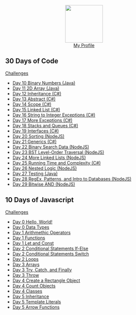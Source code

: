 <p align="center">
	<img height="120" src="https://hrcdn.net/hackerrank/assets/styleguide/logo_wordmark-13074b67abceb42ce8fd38bdeaac6926.svg">
	<br/>
	<a href="https://www.hackerrank.com/emma_colorado">My Profile</a>
</p>

## 30 Days of Code

[Challenges](https://www.hackerrank.com/domains/tutorials/30-days-of-code)

* [Day 10 Binary Numbers (Java)](https://github.com/bibiwatson/HackerRank-30DaysOfCode/tree/master/30%20Days%20of%20Code/java/Day%2010%20Binary%20Numbers)
* [Day 11 2D Array (Java) ](https://github.com/bibiwatson/HackerRank-30DaysOfCode/tree/master/30%20Days%20of%20Code/java/Day%2011%202D%20Array)
* [Day 12 Inheritance (C#)](https://github.com/bibiwatson/HackerRank-30DaysOfCode/tree/master/30%20Days%20of%20Code/C%23/Day%2012%20Inheritance)
* [Day 13 Abstract (C#)](https://github.com/bibiwatson/HackerRank-30DaysOfCode/tree/master/30%20Days%20of%20Code/C%23/Day%2013%20Abstract)
* [Day 14 Scope (C#)](https://github.com/bibiwatson/HackerRank-30DaysOfCode/tree/master/30%20Days%20of%20Code/C%23/Day%2014%20Scope)
* [Day 15 Linked List (C#)](https://github.com/bibiwatson/HackerRank-30DaysOfCode/tree/master/30%20Days%20of%20Code/C%23/Day%2015%20Linked%20List)
* [Day 16 String to Integer Exceptions (C#)](https://github.com/bibiwatson/HackerRank-30DaysOfCode/tree/master/30%20Days%20of%20Code/C%23/Day%2016%20String%20to%20Integer%20Exceptions)
* [Day 17 More Exceptions (C#)](https://github.com/bibiwatson/HackerRank-30DaysOfCode/tree/master/30%20Days%20of%20Code/C%23/Day%2017%20More%20Exceptions)
* [Day 18 Stacks and Queues (C#)](https://github.com/bibiwatson/HackerRank-30DaysOfCode/tree/master/30%20Days%20of%20Code/C%23/Day%2018%20Stacks%20And%20Queues)
* [Day 19 Interfaces (C#)](https://github.com/bibiwatson/HackerRank-30DaysOfCode/tree/master/30%20Days%20of%20Code/C%23/Day%2019%20Interfaces)
* [Day 20 Sorting (NodeJS)](https://github.com/bibiwatson/HackerRank-30DaysOfCode/tree/master/30%20Days%20of%20Code/NodeJS/Day%2020%20Sorting/solution.js)
* [Day 21 Generics (C#)](https://github.com/bibiwatson/HackerRank-30DaysOfCode/tree/master/30%20Days%20of%20Code/C%23/Day%2021%20Generics)
* [Day 22 Binary Search Data (NodeJS)](https://github.com/bibiwatson/HackerRank-30DaysOfCode/tree/master/30%20Days%20of%20Code/NodeJS/Day%2022%20Binary%20Search%20Data/solution.js)
* [Day 23 BST Level-Order Traversal (NodeJS)](https://github.com/bibiwatson/HackerRank-30DaysOfCode/tree/master/30%20Days%20of%20Code/NodeJS/Day%2023%20BST%20Level-Order%20Traversal/solution.js)
* [Day 24 More Linked Lists (NodeJS)](https://github.com/bibiwatson/HackerRank-30DaysOfCode/tree/master/30%20Days%20of%20Code/NodeJS/Day%2024%20More%20Linked%20Lists/solution.js)
* [Day 25 Running Time and Complexity (C#)](https://github.com/bibiwatson/HackerRank-30DaysOfCode/tree/master/30%20Days%20of%20Code/C%23/Day%2025)
* [Day 26 Nested Logic (NodeJS)](https://github.com/bibiwatson/HackerRank-30DaysOfCode/tree/master/30%20Days%20of%20Code/NodeJS/Day%2026%20Nested%20Logic/solution.js)
* [Day 27 Testing (Java)](https://github.com/bibiwatson/HackerRank-30DaysOfCode/tree/master/30%20Days%20of%20Code/java/Day%2027%20Testing)
* [Day 28 RegEx, Patterns, and Intro to Databases (NodeJS)](https://github.com/bibiwatson/HackerRank-30DaysOfCode/blob/master/30%20Days%20of%20Code/NodeJS/Day%2028%20RegEx%2C%20Patterns%2C%20and%20Intro%20to%20Databases/solution.js)
* [Day 29 Bitwise AND (NodeJS)](https://github.com/bibiwatson/HackerRank-Solutions/blob/master/30%20Days%20of%20Code/NodeJS/Day%2029%20Bitwise%20AND/solution.js)

## 10 Days of Javascript

[Challenges](https://www.hackerrank.com/domains/tutorials/10-days-of-javascript)

* [Day 0 Hello, World!](https://github.com/bibiwatson/HackerRank-Solutions/blob/master/10%20Days%20of%20Javascript/Day%200%20Hello%2C%20World!/solution.js)
* [Day 0 Data Types](https://github.com/bibiwatson/HackerRank-Solutions/blob/master/10%20Days%20of%20Javascript/Day%200%20Data%20Types/solution.js)
* [Day 1 Arithmethic Operators](https://github.com/bibiwatson/HackerRank-Solutions/tree/master/10%20Days%20of%20Javascript/Day%201%20Arithmethic%20Operators)
* [Day 1 Functions](https://github.com/bibiwatson/HackerRank-Solutions/blob/master/10%20Days%20of%20Javascript/Day%201%20Functions/solution.js)
* [Day 1 Let and Const](https://github.com/bibiwatson/HackerRank-Solutions/tree/master/10%20Days%20of%20Javascript/Day%201%20Let%20and%20Const)
* [Day 2 Conditional Statements If-Else](https://github.com/bibiwatson/HackerRank-Solutions/blob/master/10%20Days%20of%20Javascript/Day%202%20Conditional%20Statements%20If-Else/solution.js)
* [Day 2 Conditional Statements Switch](https://github.com/bibiwatson/HackerRank-Solutions/blob/master/10%20Days%20of%20Javascript/Day%202%20Conditional%20Statements%20Switch/solution.js)
* [Day 2 Loops](https://github.com/bibiwatson/HackerRank-Solutions/blob/master/10%20Days%20of%20Javascript/Day%202%20Loops/solution.js)
* [Day 3 Arrays](https://github.com/bibiwatson/HackerRank-Solutions/blob/master/10%20Days%20of%20Javascript/Day%203%20Arrays/solution.js)
* [Day 3 Try, Catch, and Finally](https://github.com/bibiwatson/HackerRank-Solutions/blob/master/10%20Days%20of%20Javascript/Day%203%20Try%2C%20Catch%2C%20and%20Finally/solution.js)
* [Day 3 Throw](https://github.com/bibiwatson/HackerRank-Solutions/blob/master/10%20Days%20of%20Javascript/Day%203%20Throw/solution.js)
* [Day 4 Create a Rectangle Object](https://github.com/bibiwatson/HackerRank-Solutions/blob/master/10%20Days%20of%20Javascript/Day%204%20Create%20a%20Rectangle%20Object/solution.js)
* [Day 4 Count Objects](https://github.com/bibiwatson/HackerRank-Solutions/blob/master/10%20Days%20of%20Javascript/Day%204%20Count%20Objects/solution.js)
* [Day 4 Classes](https://github.com/bibiwatson/HackerRank-Solutions/blob/master/10%20Days%20of%20Javascript/Day%204%20Classes/solution.js)
* [Day 5 Inheritance](https://github.com/bibiwatson/HackerRank-Solutions/blob/master/10%20Days%20of%20Javascript/Day%205%20Inheritance/solution.js)
* [Day 5 Template Literals](https://github.com/bibiwatson/HackerRank-Solutions/blob/master/10%20Days%20of%20Javascript/Day%205%20Template%20Literals/solution.js)
* [Day 5 Arrow Functions](https://github.com/bibiwatson/HackerRank-Solutions/blob/master/10%20Days%20of%20Javascript/Day%205%20Arrow%20Functions/solution.js)